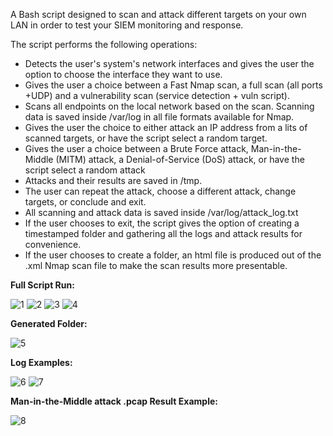 A Bash script designed to scan and attack different targets on your own LAN in order to test your SIEM monitoring and response.

The script performs the following operations:
- Detects the user's system's network interfaces and gives the user the option to choose the interface they want to use.
- Gives the user a choice between a Fast Nmap scan, a full scan (all ports +UDP) and a vulnerability scan (service detection + vuln script).
- Scans all endpoints on the local network based on the scan. Scanning data is saved inside /var/log in all file formats available for Nmap.
- Gives the user the choice to either attack an IP address from a lits of scanned targets, or have the script select a random target.
- Gives the user a choice between a Brute Force attack, Man-in-the-Middle (MITM) attack, a Denial-of-Service (DoS) attack, or have the script select a random attack
- Attacks and their results are saved in /tmp.
- The user can repeat the attack, choose a different attack, change targets, or conclude and exit.
- All scanning and attack data is saved inside /var/log/attack_log.txt
- If the user chooses to exit, the script gives the option of creating a timestamped folder and gathering all the logs and attack results for convenience.
- If the user chooses to create a folder, an html file is produced out of the .xml Nmap scan file to make the scan results more presentable.

<b>Full Script Run:</b>

![1](https://github.com/user-attachments/assets/c68abb33-cf88-4376-b28c-1fc289796b52)
![2](https://github.com/user-attachments/assets/796bc1a5-79dd-4ecb-a25e-260086196ac8)
![3](https://github.com/user-attachments/assets/315c31c3-60ee-4244-bbac-f5cafa4e5f19)
![4](https://github.com/user-attachments/assets/91365556-88c5-4cc8-9b20-930e8ae98be6)

<b>Generated Folder:</b>

![5](https://github.com/user-attachments/assets/72d66c12-55b3-4e5d-9bba-f334a5292ba5)

<b>Log Examples:</b>

![6](https://github.com/user-attachments/assets/026f2fb2-d5e9-4efb-85f5-77799b200cca)
![7](https://github.com/user-attachments/assets/503175e8-3435-4a99-ae83-7495d36cb068)

<b>Man-in-the-Middle attack .pcap Result Example:</b>

![8](https://github.com/user-attachments/assets/3a52bd33-6b1e-4b0d-badb-a411cb806f2d)
